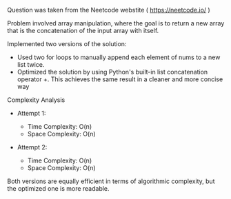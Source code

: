 Question was taken from the Neetcode webstite ( https://neetcode.io/ )

Problem involved array manipulation, where the goal is to return a new array that is the concatenation of the input array with itself.

Implemented two versions of the solution:
- Used two for loops to manually append each element of nums to a new list twice.
- Optimized the solution by using Python's built-in list concatenation operator +. This achieves the same result in a cleaner and more concise way

Complexity Analysis
- Attempt 1:
  - Time Complexity: O(n) 
  - Space Complexity: O(n) 


- Attempt 2:
  - Time Complexity: O(n) 
  - Space Complexity: O(n) 



Both versions are equally efficient in terms of algorithmic complexity, but the optimized one is more readable.
